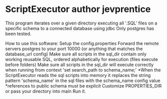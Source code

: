 # ScriptExecutor author jevprentice

This program iterates over a given directory executing all '.SQL' files on a specific schema to a connected database using jdbc
Only postgres has been tested.

How to use this software:
Setup the config.properties
Forward the remote servers postgres to your port 10000 (or anything that matches the database_url config)
Make sure all scripts in the sql_dir contain only working reusable SQL, ordered alphabetically for execution (files execute before folders)
Make sure all scripts in the sql_dir will execute correctly when running from context 'set search_path to schema_name;'
 *When the ScriptExecutor reads the sql scripts into memory it replaces the string pattern 'schema_name' in the sql files with the schema_name config value
 *references to public schema must be explicit
Customize PROPERTIES_DIR or pass your directory into main
Run it.